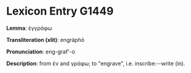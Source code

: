 # Lexicon Entry G1449

**Lemma**: ἐγγράφω

**Transliteration (xlit)**: engráphō

**Pronunciation**: eng-graf'-o

**Description**:
from ἐν and γράφω; to "engrave", i.e. inscribe:--write (in).
